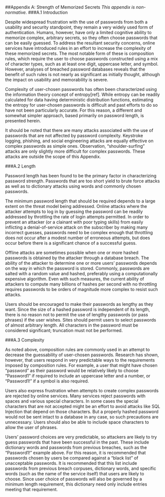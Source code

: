 ##Appendix A: Strength of Memorized Secrets*This appendix is non-normative.*###A.1 IntroductionDespite widespread frustration with the use of passwords from both a usability and security standpoint, they remain a very widely used form of authentication. Humans, however, have only a limited cognitive ability to memorize complex, arbitrary secrets, so they often choose passwords that can be easily guessed. To address the resultant security concerns, online services have introduced rules in an effort to increase the complexity of these memorized secrets. The most notable form of these is composition rules, which require the user to choose passwords constructed using a mix of character types, such as at least one digit, uppercase letter, and symbol. However, analyses of breached password databases reveals that the benefit of such rules is not nearly as significant as initially thought, although the impact on usability and memorability is severe.Complexity of user-chosen passwords has often been characterized using the information theory concept of entropy[ref]. While entropy can be readily calculated for data having deterministic distribution functions, estimating the entropy for user-chosen passwords is difficult and past efforts to do so have not been particularly accurate. For this reason, a different and somewhat simpler approach, based primarily on password length, is presented herein.It should be noted that there are many attacks associated with the use of passwords that are not affected by password complexity. Keystroke logging, phishing, and social engineering attacks are equally effective on complex passwords as simple ones. Observation, “shoulder-surfing” attacks are only slightly more difficult for complex passwords. These attacks are outside the scope of this Appendix.
###A.2 LengthPassword length has been found to be the primary factor in characterizing password strength. Passwords that are too short yield to brute force attacks as well as to dictionary attacks using words and commonly chosen passwords.The minimum password length that should be required depends to a large extent on the threat model being addressed. Online attacks where the attacker attempts to log in by guessing the password can be readily addressed by throttling the rate of login attempts permitted. In order to prevent an attacker (or a clainant with poor typing skills) from easily inflicting a denial-of-service attack on the subscriber by making many incorrect guesses, passwords need to be complex enough that throttling does not occur after a modest number of erroneous attempts, but does occur before there is a significant chance of a successful guess.Offline attacks are sometimes possible when one or more hashed passwords is obtained by the attacker through a database breach. The ability of the attacker to determine one or more users’ passwords depends on the way in which the password is stored. Commonly, passwords are salted with a random value and hashed, preferably using a computationally expensive algorithm. Even with such measures, the current ability of attackers to compute many billions of hashes per second with no throttling requires passwords to be orders of magnitude more complex to resist such attacks.Users should be encouraged to make their passwords as lengthy as they want. Since the size of a hashed password is independent of its length, there is no reason not to permit the use of lengthy passwords (or pass phrases) if the user wishes. Sites should permit users to select passwords of almost arbitrary length. All characters in the password must be considered significant; truncation must not be performed.###A.3 ComplexityAs noted above, composition rules are commonly used in an attempt to decrease the guessability of user-chosen passwords. Research has shown, however, that users respond in very predictable ways to the requirements imposed by composition rules. For example, a user that might have chosen “password” as their password would be relatively likely to choose “Password1” if required to include an uppercase letter and a number, or “Password1!” if a symbol is also required.Users also express frustration when attempts to create complex passwords are rejected by online services. Many services reject passwords with spaces and various special characters. In some cases the special characters that are not accepted might be an effort to avoid attacks like SQL Injection that depend on those characters. But a properly hashed password would not be sent intact to a database in any case, so such precautions are unnecessary. Users should also be able to include space characters to allow the user of phrases.Users’ password choices are very predictable, so attackers are likely to try guess passwords that have been successful in the past. These include dictionary words and passwords from previous breaches, such as the “Password1!” example above. For this reason, it is recommended that passwords chosen by users be compared against a “black list” of unacceptable passwords. It is recommended that this list include passwords from previous breach corpuses, dictionary words, and specific words (such as the name of the service itself) that users are likely to choose. Since user choice of passwords will also be governed by a minimum length requirement, this dictionary need only include entries meeting that requirement.